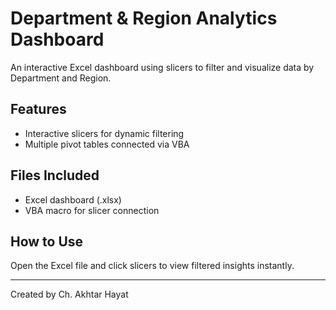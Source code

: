 # Department & Region Analytics Dashboard

An interactive Excel dashboard using slicers to filter and visualize data by Department and Region.

## Features
- Interactive slicers for dynamic filtering
- Multiple pivot tables connected via VBA

## Files Included
- Excel dashboard (.xlsx)
- VBA macro for slicer connection


## How to Use
Open the Excel file and click slicers to view filtered insights instantly.

---

Created by Ch. Akhtar Hayat
